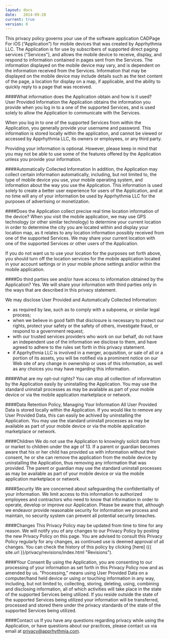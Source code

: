 ```yaml
---
layout: docs
date:   2014-09-28
current: true
version: 0
---
```


This privacy policy governs your use of the software application CADPage For iOS
(“Application”) for mobile devices that was created by Apprhythmia LLC. The
Application is for use by subscribers of supported direct paging services ("Services"),
and allows the mobile device to receive, display, and respond to information contained
in pages sent from the Services. The information displayed on the mobile device
may vary, and is dependent on the information received from the Services.
Information that may be displayed on the mobile device may include details such
as the text content of the page, a location for display on a map, if applicable,
and the ability to quickly reply to a page that was received.

####What information does the Application obtain and how is it used?  
User Provided Information the Application obtains the information you provide when you log in to a one of the supported Services, and is used solely to allow the Application to communicate with the Services.

When you log in to one of the supported Services from within the Application, you generally provide your username and password. This information is stored locally within the application, and cannot be viewed or accessed by Apprhythmia LLC, its owners or employees, or any third party.

Providing your information is optional. However, please keep in mind that you may not be able to use some of the features offered by the Application unless you provide your information.

####Automatically Collected Information
In addition, the Application may collect certain information automatically, including, but not limited to, the type of mobile device you use, your mobile operating system, and information about the way you use the Application. This information is used solely to create a better user experience for users of the Application, and at no time will any of your information be used by Apprhythmia LLC for the purposes of advertising or monetization.

####Does the Application collect precise real time location information of the device?
When you visit the mobile application, we may use GPS technology (or other similar technology) to determine your current location in order to determine the city you are located within and display your location map, as it relates to any location information possibly received from one of the supported Services. We may share your current location with one of the supported Services or other users of the Application.

If you do not want us to use your location for the purposes set forth above, you should turn off the location services for the mobile application located in your account settings or in your mobile phone settings and/or within the mobile application.

####Do third parties see and/or have access to information obtained by the Application?
Yes. We will share your information with third parties only in the ways that are described in this privacy statement.

We may disclose User Provided and Automatically Collected Information:

- as required by law, such as to comply with a subpoena, or similar legal process;
- when we believe in good faith that disclosure is necessary to protect our rights, protect your safety or the safety of others, investigate fraud, or respond to a government request;
- with our trusted services providers who work on our behalf, do not have an independent use of the information we disclose to them, and have agreed to adhere to the rules set forth in this privacy statement.
- if Apprhythmia LLC is involved in a merger, acquisition, or sale of all or a portion of its assets, you will be notified via a prominent notice on our Web site of any change in ownership or uses of this information, as well as any choices you may have regarding this information.

####What are my opt-out rights?
You can stop all collection of information by the Application easily by uninstalling the Application. You may use the standard uninstall processes as may be available as part of your mobile device or via the mobile application marketplace or network.

####Data Retention Policy, Managing Your Information
All User Provided Data is stored locally within the Application. If you would like to remove any User Provided Data, this can easily be achived by uninstalling the Application. You may use the standard uninstall processes as may be available as part of your mobile device or via the mobile application marketplace or network.

####Children
We do not use the Application to knowingly solicit data from or market to children under the age of 13. If a parent or guardian becomes aware that his or her child has provided us with information without their consent, he or she can remove the application from the mobile device by uninstalling the Application, thus removing any information that was provided. The parent or guardian may use the standard uninstall processes as may be available as part of your mobile device or via the mobile application marketplace or network.

####Security
We are concerned about safeguarding the confidentiality of your information. We limit access to this information to authorized employees and contractors who need to know that information in order to operate, develop or improve our Application. Please be aware that, although we endeavor provide reasonable security for information we process and maintain, no security system can prevent all potential security breaches.

####Changes
This Privacy Policy may be updated from time to time for any reason. We will notify you of any changes to our Privacy Policy by posting the new Privacy Policy on this page. You are advised to consult this Privacy Policy regularly for any changes, as continued use is deemed approval of all changes. You can check the history of this policy by clicking [here] ({{ site.url }}/privacy/revisions/index.html "Revisions").

####Your Consent
By using the Application, you are consenting to our processing of your information as set forth in this Privacy Policy now and as amended by us. "Processing,” means using User Provided Data on a computer/hand held device or using or touching information in any way, including, but not limited to, collecting, storing, deleting, using, combining and disclosing information, all of which activities will take place in the state of the supported Services being utilized. If you reside outside the state of the supported Services being utilized your information will be transferred, processed and stored there under the privacy standards of the state of the supported Services being utilized.

####Contact us
If you have any questions regarding privacy while using the Application, or have questions about our practices, please contact us via email at privacy@apprhythmia.com.
